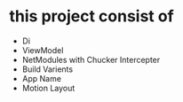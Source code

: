 # this project consist of
* Di
* ViewModel
* NetModules with Chucker Intercepter
* Build Varients
* App Name
* Motion Layout

